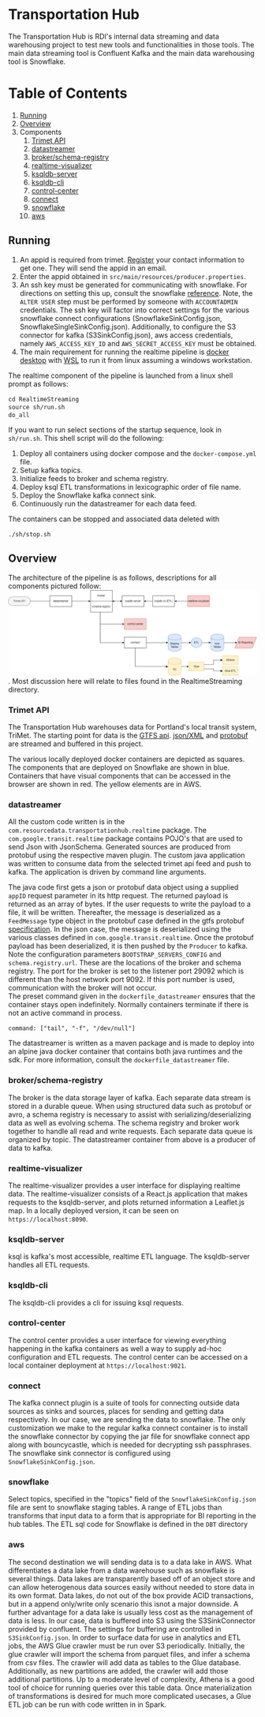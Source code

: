 # Transportation Hub

The Transportation Hub is RDI's internal data streaming and data warehousing project to test new tools and functionalities in those tools.  The main data streaming tool is Confluent Kafka and the main data warehousing tool is Snowflake.

# Table of Contents
1. [Running](#topic-1)
2. [Overview](#overview)
3. Components
   1. [Trimet API](#trimet-api)
   2. [datastreamer](#datastreamer)
   3. [broker/schema-registry](#broker-schema-registry)
   4. [realtime-visualizer](#realtime-visualizer)
   5. [ksqldb-server](#ksqldb-server)
   6. [ksqldb-cli](#ksqldb-cli)
   7. [control-center](#control-center)
   8. [connect](#connect)
   9. [snowflake](#snowflake)
   10. [aws](#aws)

## Running

1. An appid is required from trimet.  [Register](https://developer.trimet.org/appid/registration/) your contact information to get one.  They will send the appid in an email.
2. Enter the appid obtained in `src/main/resources/producer.properties`.
3. An ssh key must be generated for communicating with snowflake. For directions on setting this up, consult the snowflake [reference](https://docs.snowflake.com/en/user-guide/key-pair-auth).  Note, the `ALTER USER` step must be performed by someone with `ACCOUNTADMIN` credentials.  The ssh key will factor into correct settings for the various snowflake connect configurations (SnowflakeSinkConfig.json, SnowflakeSingleSinkConfig.json).  Additionally, to configure the S3 connector for kafka (S3SinkConfig.json), aws access credentials, namely `AWS_ACCESS_KEY_ID` and `AWS_SECRET_ACCESS_KEY` must be obtained. 
4. The main requirement for running the realtime pipeline is [docker desktop](https://www.docker.com/products/docker-desktop/) with [WSL](https://learn.microsoft.com/en-us/windows/wsl/install) to run it from linux assuming a windows workstation. 
 
The realtime component of the pipeline is launched from a linux shell prompt as follows:
```
cd RealtimeStreaming
source sh/run.sh
do_all
```
If you want to run select sections of the startup sequence, look in `sh/run.sh`.
This shell script will do the following:

1. Deploy all containers using docker compose and the `docker-compose.yml` file.
2. Setup kafka topics.
3. Initialize feeds to broker and schema registry.
4. Deploy ksql ETL transformations in lexicographic order of file name.
5. Deploy the Snowflake kafka connect sink.
6. Continuously run the datastreamer for each data feed.

The containers can be stopped and associated data deleted with
```
./sh/stop.sh
```

## Overview

The architecture of the pipeline is as follows, descriptions for all components pictured follow:
![architecture](./Documentation/imgs/transportation_hub_v2.png).  Most discussion here will relate to files found in the RealtimeStreaming directory.

### Trimet API

The Transportation Hub warehouses data for Portland's local transit system, TriMet.  The starting point for data is the [GTFS api](https://developer.trimet.org/GTFS.shtml).  [json/XML](https://developer.trimet.org/ws_docs/) and [protobuf](https://www.transit.land/feeds/f-trimet~rt/) are streamed and buffered in this project.  

The various locally deployed docker containers are depicted as squares.  The components that are deployed on Snowflake are shown in blue.  Containers that have visual components that can be accessed in the browser are shown in red.  The yellow elements are in AWS.

### datastreamer

All the custom code written is in the `com.resourcedata.transportationhub.realtime` package.  The `com.google.transit.realtime` package contains POJO's that are used to send Json with JsonSchema. Generated sources are produced from protobuf using the respective maven plugin.  The custom java application was written to consume data from the selected trimet api feed and push to kafka. The application is driven by command line arguments.

The java code first gets a json or protobuf data object using a supplied `appID` request parameter in its http request.  The returned payload is returned as an array of bytes. If the user requests to write the payload to a file, it will be written.  Thereafter, the message is deserialized as a `FeedMessage` type object in the protobuf case defined in the gtfs protobuf [specification](https://developers.google.com/transit/gtfs-realtime/reference).  In the json case, the message is deserialized using the various classes defined in `com.google.transit.realtime`.
Once the protobuf payload has been deserialized, it is then pushed by the `Producer` to kafka.  Note the configuration parameters `BOOTSTRAP_SERVERS_CONFIG` and `schema.registry.url`.  These are the locations of the broker and schema registry.  The port for the broker is set to the listener port 29092 which is different than the host network port 9092.  If this port number is used, communication with the broker will not occur.  
The preset command given in the `dockerfile_datastreamer` ensures that the container stays open indefinitely.  Normally containers terminate if there is not an active command in process.
```
command: ["tail", "-f", "/dev/null"]
```
The datastreamer is written as a maven package and is made to deploy into an alpine java docker container that contains both java runtimes and the sdk.  For more information, consult the `dockerfile_datastreamer` file.

### broker/schema-registry

The broker is the data storage layer of kafka.  Each separate data stream is stored in a durable queue.  When using structured data such as protobuf or avro, a schema registry is necessary to assist with serializing/deserializing data as well as evolving schema. The schema registry and broker work together to handle all read and write requests.  Each separate data queue is organized by topic.  The datastreamer container from above is a producer of data to kafka.  

### realtime-visualizer

The realtime-visualizer provides a user interface for displaying realtime data. The realtime-visualizer consists of a React.js application that makes requests to the ksqldb-server, and plots returned information a Leaflet.js map.  In a locally deployed version, it can be seen on `https://localhost:8090`.

### ksqldb-server

ksql is kafka's most accessible, realtime ETL language. The ksqldb-server handles all ETL requests. 

### ksqldb-cli
The ksqldb-cli provides a cli for issuing ksql requests. 

### control-center
The control center provides a user interface for viewing everything happening in the kafka containers as well a way to supply ad-hoc configuration and ETL requests.  The control center can be accessed on a local container deployment at `https://localhost:9021`.

### connect
The kafka connect plugin is a suite of tools for connecting outside data sources as sinks and sources, places for sending and getting data respectively.  In our case, we are sending the data to snowflake.  The only customization we make to the regular kafka connect container is to install the snowflake connector by copying the jar file for snowflake connect app along with bouncycastle, which is needed for decrypting ssh passphrases.  The snowflake sink connector is configured using `SnowflakeSinkConfig.json`.

### snowflake
Select topics, specified in the "topics" field of the `SnowflakeSinkConfig.json` file are sent to snowflake staging tables.  A range of ETL jobs than transforms that input data to a form that is appropriate for BI reporting in the hub tables.  The ETL sql code for Snowflake is defined in the `DBT` directory

### aws

The second destination we will sending data is to a data lake in AWS.  What differentiates a data lake from a data warehouse such as snowflake is several things.  Data lakes are transparently based off of an object store and can allow heterogenous data sources easily without needed to store data in its own format.  Data lakes, do not out of the box provide ACID transactions, but in a append only/write only scenario this isnot a major downside.  A further advantage for a data lake is usually less cost as the management of data is less.  In our case, data is buffered into S3 using the S3SinkConnector provided by confluent.  The settings for buffering are controlled in `S3SinkConfig.json`.  In order to surface data for use in analytics and ETL jobs, the AWS Glue crawler must be run over S3 periodically.  Initially, the glue crawler will import the schema from parquet files, and infer a schema from csv files.  The crawler will add data as tables to the Glue database.  Additionally, as new partitions are added, the crawler will add those additional partitions.  Up to a moderate level of complexity, Athena is a good tool of choice for running queries over this table data.  Once materialization of transformations is desired for much more complicated usecases, a Glue ETL job can be run with code written in in Spark. 
